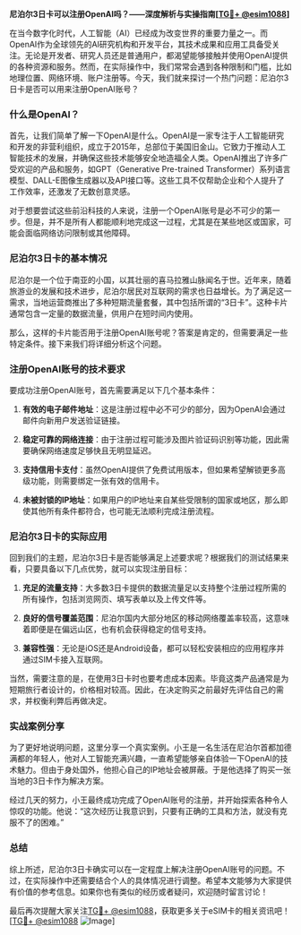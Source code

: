 **尼泊尔3日卡可以注册OpenAI吗？——深度解析与实操指南[[TG💪+ @esim1088](https://t.me/s/esim1088)]**

在当今数字化时代，人工智能（AI）已经成为改变世界的重要力量之一。而OpenAI作为全球领先的AI研究机构和开发平台，其技术成果和应用工具备受关注。无论是开发者、研究人员还是普通用户，都渴望能够接触并使用OpenAI提供的各种资源和服务。然而，在实际操作中，我们常常会遇到各种限制和门槛，比如地理位置、网络环境、账户注册等。今天，我们就来探讨一个热门问题：尼泊尔3日卡是否可以用来注册OpenAI账号？

### 什么是OpenAI？

首先，让我们简单了解一下OpenAI是什么。OpenAI是一家专注于人工智能研究和开发的非营利组织，成立于2015年，总部位于美国旧金山。它致力于推动人工智能技术的发展，并确保这些技术能够安全地造福全人类。OpenAI推出了许多广受欢迎的产品和服务，如GPT（Generative Pre-trained Transformer）系列语言模型、DALL-E图像生成器以及API接口等。这些工具不仅帮助企业和个人提升了工作效率，还激发了无数创意灵感。

对于想要尝试这些前沿科技的人来说，注册一个OpenAI账号是必不可少的第一步。但是，并不是所有人都能顺利地完成这一过程，尤其是在某些地区或国家，可能会面临网络访问限制或其他障碍。

### 尼泊尔3日卡的基本情况

尼泊尔是一个位于南亚的小国，以其壮丽的喜马拉雅山脉闻名于世。近年来，随着旅游业的发展和技术进步，尼泊尔居民对互联网的需求也日益增长。为了满足这一需求，当地运营商推出了多种短期流量套餐，其中包括所谓的“3日卡”。这种卡片通常包含一定量的数据流量，供用户在短时间内使用。

那么，这样的卡片能否用于注册OpenAI账号呢？答案是肯定的，但需要满足一些特定条件。接下来我们将详细分析这个问题。

### 注册OpenAI账号的技术要求

要成功注册OpenAI账号，首先需要满足以下几个基本条件：

1. **有效的电子邮件地址**：这是注册过程中必不可少的部分，因为OpenAI会通过邮件向新用户发送验证链接。
   
2. **稳定可靠的网络连接**：由于注册过程可能涉及图片验证码识别等功能，因此需要确保网络速度足够快且无明显延迟。

3. **支持信用卡支付**：虽然OpenAI提供了免费试用版本，但如果希望解锁更多高级功能，则需要绑定一张有效的信用卡。

4. **未被封锁的IP地址**：如果用户的IP地址来自某些受限制的国家或地区，那么即使其他所有条件都符合，也可能无法顺利完成注册流程。

### 尼泊尔3日卡的实际应用

回到我们的主题，尼泊尔3日卡是否能够满足上述要求呢？根据我们的测试结果来看，只要具备以下几点优势，就可以实现注册目标：

1. **充足的流量支持**：大多数3日卡提供的数据流量足以支持整个注册过程所需的所有操作，包括浏览网页、填写表单以及上传文件等。

2. **良好的信号覆盖范围**：尼泊尔国内大部分地区的移动网络覆盖率较高，这意味着即便是在偏远山区，也有机会获得稳定的信号支持。

3. **兼容性强**：无论是iOS还是Android设备，都可以轻松安装相应的应用程序并通过SIM卡接入互联网。

当然，需要注意的是，在使用3日卡时也要考虑成本因素。毕竟这类产品通常是为短期旅行者设计的，价格相对较高。因此，在决定购买之前最好先评估自己的需求，并权衡利弊后再做决定。

### 实战案例分享

为了更好地说明问题，这里分享一个真实案例。小王是一名生活在尼泊尔首都加德满都的年轻人，他对人工智能充满兴趣，一直希望能够亲自体验一下OpenAI的技术魅力。但由于身处国外，他担心自己的IP地址会被屏蔽。于是他选择了购买一张当地的3日卡作为解决方案。

经过几天的努力，小王最终成功完成了OpenAI账号的注册，并开始探索各种令人惊叹的功能。他说：“这次经历让我意识到，只要有正确的工具和方法，就没有克服不了的困难。”

### 总结

综上所述，尼泊尔3日卡确实可以在一定程度上解决注册OpenAI账号的问题。不过，在实际操作中还需要结合个人的具体情况进行调整。希望本文能够为大家提供有价值的参考信息。如果你也有类似的经历或者疑问，欢迎随时留言讨论！

最后再次提醒大家关注[TG💪+ @esim1088](https://t.me/s/esim1088)，获取更多关于eSIM卡的相关资讯吧！[[TG💪+ @esim1088](https://t.me/s/esim1088) ![Image](https://i.postimg.cc/4NQfJmqS/Snipaste-2025-05-13-00-14-12.png)]